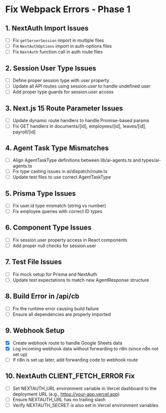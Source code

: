 # Fix Webpack Errors - Phase 1

## 1. NextAuth Import Issues
- [ ] Fix `getServerSession` import in multiple files
- [ ] Fix `NextAuthOptions` import in auth-options files
- [ ] Fix `NextAuth` function call in auth route files

## 2. Session User Type Issues
- [ ] Define proper session type with user property
- [ ] Update all API routes using session.user to handle undefined user
- [ ] Add proper type guards for session.user access

## 3. Next.js 15 Route Parameter Issues
- [ ] Update dynamic route handlers to handle Promise-based params
- [ ] Fix GET handlers in documents/[id], employees/[id], leaves/[id], payroll/[id]

## 4. Agent Task Type Mismatches
- [ ] Align AgentTaskType definitions between lib/ai-agents.ts and types/ai-agents.ts
- [ ] Fix type casting issues in ai/dispatch/route.ts
- [ ] Update test files to use correct AgentTaskType

## 5. Prisma Type Issues
- [ ] Fix user.id type mismatch (string vs number)
- [ ] Fix employee queries with correct ID types

## 6. Component Type Issues
- [ ] Fix session.user property access in React components
- [ ] Add proper null checks for session.user

## 7. Test File Issues
- [ ] Fix mock setup for Prisma and NextAuth
- [ ] Update test expectations to match new AgentResponse structure

## 8. Build Error in /api/cb
- [ ] Fix the runtime error causing build failure
- [ ] Ensure all dependencies are properly imported

## 9. Webhook Setup
- [x] Create webhook route to handle Google Sheets data
- [x] Log incoming webhook data without forwarding to n8n (since n8n not set up)
- [ ] If n8n is set up later, add forwarding code to webhook route

## 10. NextAuth CLIENT_FETCH_ERROR Fix
- [ ] Set NEXTAUTH_URL environment variable in Vercel dashboard to the deployment URL (e.g., https://your-app.vercel.app)
- [ ] Ensure NEXTAUTH_URL has no trailing slash
- [ ] Verify NEXTAUTH_SECRET is also set in Vercel environment variables

